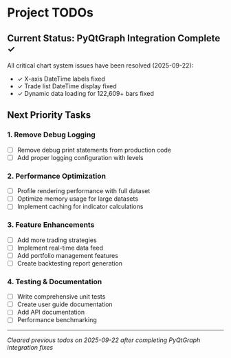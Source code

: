 # Project TODOs

## Current Status: PyQtGraph Integration Complete ✓

All critical chart system issues have been resolved (2025-09-22):
- ✓ X-axis DateTime labels fixed
- ✓ Trade list DateTime display fixed
- ✓ Dynamic data loading for 122,609+ bars fixed

## Next Priority Tasks

### 1. Remove Debug Logging
- [ ] Remove debug print statements from production code
- [ ] Add proper logging configuration with levels

### 2. Performance Optimization
- [ ] Profile rendering performance with full dataset
- [ ] Optimize memory usage for large datasets
- [ ] Implement caching for indicator calculations

### 3. Feature Enhancements
- [ ] Add more trading strategies
- [ ] Implement real-time data feed
- [ ] Add portfolio management features
- [ ] Create backtesting report generation

### 4. Testing & Documentation
- [ ] Write comprehensive unit tests
- [ ] Create user guide documentation
- [ ] Add API documentation
- [ ] Performance benchmarking

---

*Cleared previous todos on 2025-09-22 after completing PyQtGraph integration fixes*